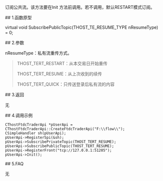 <p>订阅公共流。该方法要在Init 方法前调用。若不调用，默认RESTART模式订阅。</p>
<span class="anchor" id="9c0e4bd4-dbd3-44e7-b9eb-c316ab7b7e21"></span>
## 1.函数原型
<p>virtual void SubscribePublicTopic(THOST_TE_RESUME_TYPE nResumeType) = 0;</p>
<span class="anchor" id="f810533e-0e48-4c9f-b8ab-96a890fd6813"></span>
## 2.参数
<p>nResumeType：私有流重传方式。</p>
<blockquote>
<p>THOST_TERT_RESTART：从本交易日开始重传</p>
<p>THOST_TERT_RESUME：从上次收到的续传</p>
<p>THOST_TERT_QUICK：只传送登录后私有流的内容</p>
</blockquote>
<span class="anchor" id="b6ab92ba-e102-41b9-98b3-5e289ae62343"></span>
## 3.返回
<p>无</p>
<span class="anchor" id="00e0a1b1-9e0c-479e-a8a8-192ee1399bc1"></span>
## 4.调用示例
<pre><code>CThostFtdcTraderApi *pUserApi = CThostFtdcTraderApi::CreateFtdcTraderApi("F:\\flow\\");
CSimpleHandler sh(pUserApi);
pUserApi-&gt;RegisterSpi(&amp;sh);
pUserApi-&gt;SubscribePrivateTopic(THOST_TERT_RESUME);
pUserApi-&gt;SubscribePublicTopic(THOST_TERT_RESUME);
pUserApi-&gt;RegisterFront("tcp://127.0.0.1:51205");
pUserApi-&gt;Init();
</code></pre>
<span class="anchor" id="b209942a-3b8f-4b87-b405-cea44ad28da4"></span>
## 5.FAQ
<p>无</p>
